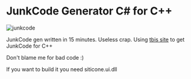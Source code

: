 # JunkCode Generator C# for C++
![junkcode](https://github.com/Bagietas/junkcodegen/assets/121623949/c1206978-e80d-4358-8be1-254c59a8d9a7)

JunkCode gen written in 15 minutes. Useless crap.
Using [tbis site](https://junkcode.gehaxelt.in/) to get JunkCode for C++

Don't blame me for bad code :)

If you want to build it you need siticone.ui.dll

